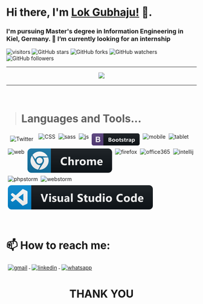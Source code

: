 # Hi there, I'm [Lok Gubhaju!](https://loku.codes) 👋.
### I'm pursuing Master's degree in <b>Information Engineering</b> in Kiel, Germany. 🔭 I’m currently looking for an internship


![visitors](https://visitor-badge.laobi.icu/badge?page_id=lokgubhaju.visitor-badge) ![GitHub stars](https://img.shields.io/github/stars/lokgubhaju/brows-expert?style=social) ![GitHub forks](https://img.shields.io/github/forks/lokgubhaju/brows-expert?style=social) ![GitHub watchers](https://img.shields.io/github/watchers/lokgubhaju/brows-expert?style=social) 
![GitHub followers](https://img.shields.io/github/followers/lokgubhaju?style=flat-square&logo=appveyor)



*************
<p align="center" >
  <a href="https://github.com/anuraghazra/github-readme-stats"> 
    <img  src="https://github-readme-stats.vercel.app/api?username=lokgubhaju&&show_icons=true&theme=radical"/>
  </a>
</p>



*************

<br />

># Languages and Tools...

<!-- For more icons please follow  https://github.com/MikeCodesDotNET/ColoredBadges -->

<img src="https://raw.githubusercontent.com/lokgubhaju/ColoredBadges/master/png/dev/languages/html.png" alt="Twitter" style="vertical-align:top; margin:10px"><img src="https://raw.githubusercontent.com/lokgubhaju/ColoredBadges/master/png/dev/languages/css3.png" alt="CSS" style="vertical-align:top; margin:4px"><img src="https://raw.githubusercontent.com/lokgubhaju/ColoredBadges/master/png/dev/languages/sass.png" alt="sass" style="vertical-align:top; margin:4px"><img src="https://raw.githubusercontent.com/lokgubhaju/ColoredBadges/master/png/dev/languages/js.png" alt="js" style="vertical-align:top; margin:4px"><img src="https://raw.githubusercontent.com/lokgubhaju/ColoredBadges/master/png/dev/frameworks/bootstrap.png" alt="js" style="vertical-align:top; margin:4px"><img src="https://raw.githubusercontent.com/lokgubhaju/ColoredBadges/master/png/dev/misc/mobile.png" alt="mobile" style="vertical-align:top; margin:4px"><img src="https://raw.githubusercontent.com/lokgubhaju/ColoredBadges/master/png/dev/misc/tablet.png" alt="tablet" style="vertical-align:top; margin:4px"><img src="https://raw.githubusercontent.com/lokgubhaju/ColoredBadges/master/png/dev/misc/web.png" alt="web" style="vertical-align:top; margin:4px"><img src="https://raw.githubusercontent.com/lokgubhaju/ColoredBadges/master/svg/dev/misc/chrome.svg" alt="chrome" style="vertical-align:top; margin:4px"><img src="https://raw.githubusercontent.com/lokgubhaju/ColoredBadges/master/png/dev/misc/firefox.png" alt="firefox" style="vertical-align:top; margin:4px"><img src="https://raw.githubusercontent.com/lokgubhaju/ColoredBadges/master/png/dev/services/office_365.png" alt="office365" style="vertical-align:top; margin:4px"><img src="https://raw.githubusercontent.com/lokgubhaju/ColoredBadges/master/png/dev/tools/jetbrains_intellij.png" alt="intellij" style="vertical-align:top; margin:4px"><img src="https://raw.githubusercontent.com/lokgubhaju/ColoredBadges/master/png/dev/tools/jetbrains_phpstorm.png" alt="phpstorm" style="vertical-align:top; margin:4px"><img src="https://raw.githubusercontent.com/lokgubhaju/ColoredBadges/master/png/dev/tools/jetbrains_webstorm.png" alt="webstorm" style="vertical-align:top; margin:4px"><img src="https://raw.githubusercontent.com/8bithemant/8bithemant/master/svg/dev/tools/visualstudio_code.svg" alt="vscode" style="vertical-align:top; margin:4px">

<br />

# 📫 How to reach me:
<a href="mailto:lok.gubhaju@gmail.com"><img src="https://raw.githubusercontent.com/lokgubhaju/ColoredBadges/master/png/social/gmail.png" alt="gmail" style="vertical-align:top; margin:4px">
</a>
<a href="https://linkedin.com/in/lokgubhaju"><img src="https://raw.githubusercontent.com/lokgubhaju/ColoredBadges/master/png/social/linkedin.png" alt="linkedin" style="vertical-align:top; margin:4px">
</a>
<a href="https://wa.link/iuan4y"><img src="https://raw.githubusercontent.com/lokgubhaju/ColoredBadges/master/png/social/whatsapp.png" alt="whatsapp" style="vertical-align:top; margin:4px"></a>
<br />

# <p align="center"> THANK YOU</p>
